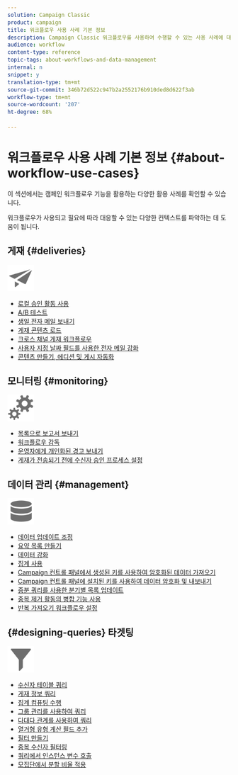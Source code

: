 ```yaml
---
solution: Campaign Classic
product: campaign
title: 워크플로우 사용 사례 기본 정보
description: Campaign Classic 워크플로우를 사용하여 수행할 수 있는 사용 사례에 대해 자세히 알아보십시오.
audience: workflow
content-type: reference
topic-tags: about-workflows-and-data-management
internal: n
snippet: y
translation-type: tm+mt
source-git-commit: 346b72d522c947b2a2552176b910ded8d622f3ab
workflow-type: tm+mt
source-wordcount: '207'
ht-degree: 68%

---
```



# 워크플로우 사용 사례 기본 정보 {#about-workflow-use-cases}

이 섹션에서는 캠페인 워크플로우 기능을 활용하는 다양한 활용 사례를 확인할 수 있습니다.

워크플로우가 사용되고 필요에 따라 대응할 수 있는 다양한 컨텍스트를 파악하는 데 도움이 됩니다.

## 게재 {#deliveries}

<img src="assets/do-not-localize/icon_send.svg" width="60px">

* [로컬 승인 활동 사용](../../workflow/using/using-the-local-approval-activity.md)
* [A/B 테스트](../../delivery/using/a-b-testing-use-case.md)
* [생일 전자 메일 보내기](../../workflow/using/sending-a-birthday-email.md)
* [게재 콘텐츠 로드](../../workflow/using/loading-delivery-content.md)
* [크로스 채널 게재 워크플로우](../../workflow/using/cross-channel-delivery-workflow.md)
* [사용자 지정 날짜 필드를 사용한 전자 메일 강화](../../workflow/using/email-enrichment-with-custom-date-fields.md)
* [콘텐츠 만들기, 에디션 및 게시 자동화](../../delivery/using/automating-via-workflows.md#examples)

## 모니터링 {#monitoring}

<img src="assets/do-not-localize/icon_monitoring.svg" width="60px">

* [목록으로 보고서 보내기](../../workflow/using/sending-a-report-to-a-list.md)
* [워크플로우 감독](../../workflow/using/supervising-workflows.md)
* [운영자에게 개인화된 경고 보내기](../../workflow/using/sending-personalized-alerts-to-operators.md)
* [게재가 전송되기 전에 수신자 승인 프로세스 설정](../../workflow/using/using-the-local-approval-activity.md)

## 데이터 관리 {#management}

<img src="assets/do-not-localize/icon_manage.svg" width="60px">

* [데이터 업데이트 조정](../../workflow/using/coordinating-data-updates.md)
* [요약 목록 만들기](../../workflow/using/creating-a-summary-list.md)
* [데이터 강화](../../workflow/using/enriching-data.md)
* [집계 사용](../../workflow/using/using-aggregates.md)
* [Campaign 컨트롤 패널에서 생성된 키를 사용하여 암호화된 데이터 가져오기](../../platform/using/unzip-decrypt.md)
* [Campaign 컨트롤 패널에 설치된 키를 사용하여 데이터 암호화 및 내보내기](../../workflow/using/how-to-use-workflow-data.md#use-case-gpg-encrypt)
* [증분 쿼리를 사용한 분기별 목록 업데이트](../../workflow/using/quarterly-list-update.md)
* [중복 제거 활동의 병합 기능 사용](../../workflow/using/deduplication-merge.md)
* [반복 가져오기 워크플로우 설정](../../workflow/using/recurring-import-workflow.md)

## {#designing-queries} 타겟팅 

<img src="assets/do-not-localize/icon_filter.svg" width="60px">

* [수신자 테이블 쿼리](../../workflow/using/querying-recipient-table.md)
* [게재 정보 쿼리](../../workflow/using/querying-delivery-information.md)
* [집계 컴퓨팅 수행](../../workflow/using/performing-aggregate-computing.md)
* [그룹 관리를 사용하여 쿼리](../../workflow/using/querying-using-grouping-management.md)
* [다대다 관계를 사용하여 쿼리](../../workflow/using/querying-using-many-to-many-relationship.md)
* [열거형 유형 계산 필드 추가](../../workflow/using/adding-enumeration-type-calculated-field.md)
* [필터 만들기](../../workflow/using/creating-a-filter.md)
* [중복 수신자 필터링](../../workflow/using/filtering-duplicated-recipients.md)
* [쿼리에서 인스턴스 변수 호출](../../workflow/using/javascript-scripts-and-templates.md#calling-an-instance-variable-in-a-query)
* [모집단에서 분할 비율 적용](../../workflow/using/javascript-scripts-and-templates.md#example)
